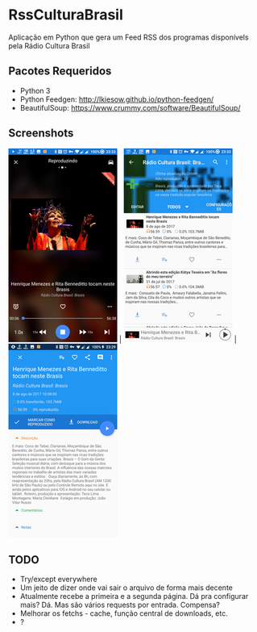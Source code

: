 # RssCulturaBrasil
Aplicação em Python que gera um Feed RSS dos programas disponívels pela Rádio Cultura Brasil

## Pacotes Requeridos
* Python 3
* Python Feedgen: http://lkiesow.github.io/python-feedgen/
* BeautifulSoup: https://www.crummy.com/software/BeautifulSoup/

## Screenshots 

![ScreenShot 01](https://raw.githubusercontent.com/leleobhz/RssCulturaBrasil/master/screenshots/screen01.png) | ![ScreenShot 02](https://raw.githubusercontent.com/leleobhz/RssCulturaBrasil/master/screenshots/screen02.png) | ![ScreenShot 03](https://raw.githubusercontent.com/leleobhz/RssCulturaBrasil/master/screenshots/screen03.png)

## TODO

* Try/except everywhere
* Um jeito de dizer onde vai sair o arquivo de forma mais decente
* Atualmente recebe a primeira e a segunda página. Dá pra configurar mais? Dá. Mas são vários requests por entrada. Compensa?
* Melhorar os fetchs - cache, função central de downloads, etc.
* ?


